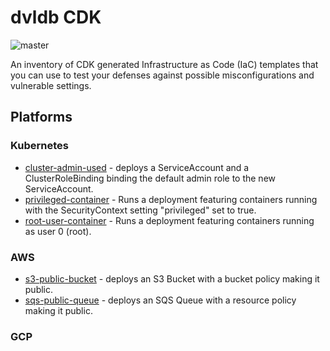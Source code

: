 # dvldb CDK 
![master](https://github.com/rjulian/dvldb-cdk/actions/workflows/master.yml/badge.svg)

An inventory of CDK generated Infrastructure as Code (IaC) templates that you can use to test your defenses against possible misconfigurations and vulnerable settings.

## Platforms

### Kubernetes

* [cluster-admin-used](./k8s/cluster-admin-used/) - deploys a ServiceAccount and a ClusterRoleBinding binding the default admin role to the new ServiceAccount.
* [privileged-container](./k8s/privileged-container/) - Runs a deployment featuring containers running with the SecurityContext setting "privileged" set to true.
* [root-user-container](./k8s/root-user-container/) - Runs a deployment featuring containers running as user 0 (root).

### AWS
* [s3-public-bucket](./aws/s3-public-bucket) - deploys an S3 Bucket with a bucket policy making it public.
* [sqs-public-queue](./aws/sqs-public-queue) - deploys an SQS Queue with a resource policy making it public.

### GCP

